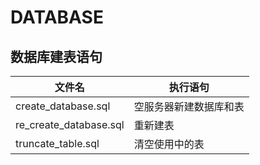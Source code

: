 # DATABASE

## 数据库建表语句

文件名 | 执行语句
--- | ---
create_database.sql | 空服务器新建数据库和表
re\_create\_database.sql | 重新建表
truncate_table.sql | 清空使用中的表